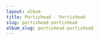 ```yaml
---
layout: album
title: Portishead - Portishead
slug: portishead-portishead
album_slug: portishead-portishead
---
```

